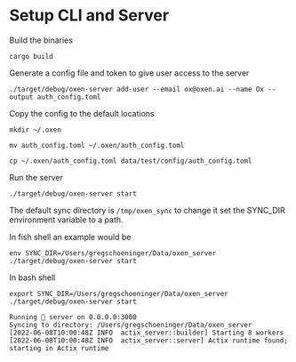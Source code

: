 
# Setup CLI and Server

Build the binaries

`cargo build`

Generate a config file and token to give user access to the server

`./target/debug/oxen-server add-user --email ox@oxen.ai --name Ox --output auth_config.toml`

Copy the config to the default locations

`mkdir ~/.oxen`

`mv auth_config.toml ~/.oxen/auth_config.toml`

`cp ~/.oxen/auth_config.toml data/test/config/auth_config.toml`

Run the server

`./target/debug/oxen-server start`

The default sync directory is `/tmp/oxen_sync` to change it set the SYNC_DIR environment variable to a path.

In fish shell an example would be

`env SYNC_DIR=/Users/gregschoeninger/Data/oxen_server ./target/debug/oxen-server start`

In bash shell

`export SYNC_DIR=/Users/gregschoeninger/Data/oxen_server ./target/debug/oxen-server start`

```
Running 🐂 server on 0.0.0.0:3000
Syncing to directory: /Users/gregschoeninger/Data/oxen_server
[2022-06-08T10:00:48Z INFO  actix_server::builder] Starting 8 workers
[2022-06-08T10:00:48Z INFO  actix_server::server] Actix runtime found; starting in Actix runtime
```